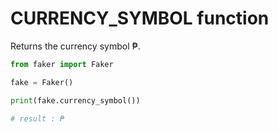 # **CURRENCY_SYMBOL** function

Returns the currency symbol ₱.

```py
from faker import Faker

fake = Faker()

print(fake.currency_symbol())

# result : ₱
```
